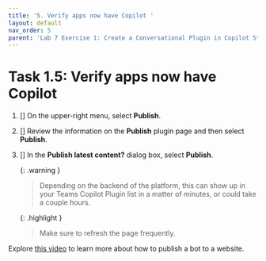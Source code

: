 ```yaml
---
title: '5. Verify apps now have Copilot '
layout: default
nav_order: 5
parent: 'Lab 7 Exercise 1: Create a Conversational Plugin in Copilot Studio'
---
```


# Task 1.5: Verify apps now have Copilot 


1. [] On the upper-right menu, select **Publish**. 


1. [] Review the information on the **Publish** plugin page and then select **Publish**. 
 

1. [] In the **Publish latest content?** dialog box, select **Publish**. 

    {: .warning }
    > Depending on the backend of the platform, this can show up in your Teams Copilot Plugin list in a matter of minutes, or could take a couple hours. 


    {: .highlight }
    > Make sure to refresh the page frequently. 
	
 
Explore [this video](https://www.microsoft.com/en-us/videoplayer/embed/RE4mGa9?postJsllMsg=true) to learn more about how to publish a bot to a website.